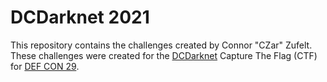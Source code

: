 # DCDarknet 2021

This repository contains the challenges created by Connor "CZar" Zufelt. These challenges were created for the [DCDarknet](https://dcdark.net/home) Capture The Flag (CTF) for [DEF CON 29](https://www.defcon.org/html/defcon-29/dc-29-index.html).